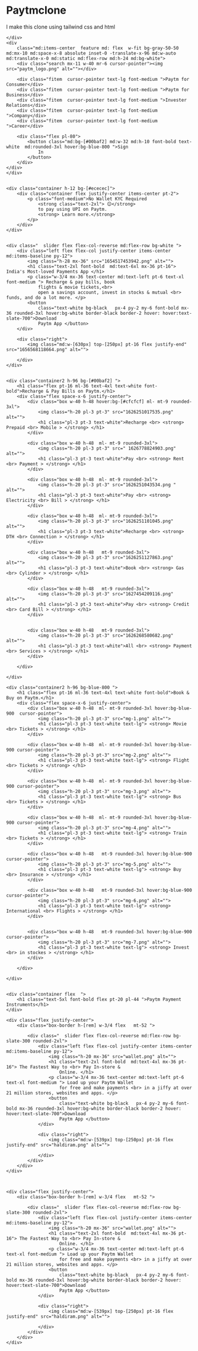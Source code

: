 # Paytmclone
I make this clone using tailwind css and html 
<!DOCTYPE html>
<html lang="en">

<head>
    <meta charset="UTF-8">
    <meta http-equiv="X-UA-Compatible" content="IE=edge">
    <meta name="viewport" content="width=device-width, initial-scale=1.0">
    <script src="https://cdn.tailwindcss.com"></script>
    <title>Paytm clone ,transfer your</title>
</head>

<body>
    <div class="container ">

    </div>
    <div
        class="md:items-center  feature md: flex  w-fit bg-gray-50-50 md:mx-10 md:space-x-8 absolute inset-0 -translate-x-96 md:w-auto  md:translate-x-0 md:static md:flex-row md:h-24 md:bg-white">
        <div class="search mx-11 w-40 mr-6 cursor-pointer"><img src="paytm_logo.png" alt=""></div>

        <div class="fitem  cursor-pointer text-lg font-medium ">Paytm for Consumer</div>
        <div class="fitem  cursor-pointer text-lg font-medium ">Paytm for Business</div>
        <div class="fitem  cursor-pointer text-lg font-medium ">Invester Relations</div>
        <div class="fitem  cursor-pointer text-lg font-medium ">Company</div>
        <div class="fitem  cursor-pointer text-lg font-medium ">Career</div>

        <div class="flex pl-80">
            <button class="md:bg-[#00baf2] md:w-32 md:h-10 font-bold text-white  md:rounded-3xl hover:bg-blue-800 ">Sign
                In
            </button>
        </div>
    </div>
    </div>


    <div class="container h-12 bg-[#ececec]">
        <div class="container flex justify-center items-center pt-2">
            <p class="font-medium">No Wallet KYC Required
                <strong class="text-2xl"> 😊</strong>
                to pay using UPI on Paytm.
                <strong> Learn more.</strong>
            </p>
        </div>
    </div>


    <div class="  slider flex flex-col-reverse md:flex-row bg-white ">
        <div class="left flex flex-col justify-center items-center md:items-baseline py-12">
            <img class="h-28 mx-36" src="1654517453942.png" alt="">
            <h1 class="text-2xl font-bold  md:text-6xl mx-36 pt-16"> India's Most-loved Payments App </h1>
            <p class="w-3/4 mx-36 text-center md:text-left pt-6 text-xl font-medium "> Recharge & pay bills, book
                flights & movie tickets,<br>
                open a savings account, invest in stocks & mutual <br> funds, and do a lot more. </p>
            <button
                class="text-white bg-black   px-4 py-2 my-6 font-bold mx-36 rounded-3xl hover:bg-white border-black border-2 hover: hover:text-slate-700">Download
                Paytm App </button>
        </div>

        <div class="right">
            <img class="md:w-[630px] top-[250px] pt-16 flex justify-end" src="1656568118664.png" alt="">

        </div>
    </div>


    <div class="container2 h-96 bg-[#00baf2] ">
        <h1 class="flex pt-16 ml-36 text-4xl text-white font-bold">Recharge & Pay Bills on Paytm.</h1>
        <div class="flex space-x-6 justify-center">
            <div class="box w-40 h-48 hover:bg-[#cfcfcf] ml- mt-9 rounded-3xl">
                <img class="h-20 pl-3 pt-3" src="1626251017535.png" alt="">
                <h1 class="pl-3 pt-3 text-white">Recharge <br> <strong> Prepaid <br> Mobile > </strong> </h1>
            </div>

            <div class="box w-40 h-48  ml- mt-9 rounded-3xl">
                <img class="h-20 pl-3 pt-3" src=" 1626778824903.png" alt="">
                <h1 class="pl-3 pt-3 text-white">Pay <br> <strong> Rent <br> Payment > </strong> </h1>
            </div>

            <div class="box w-40 h-48  ml- mt-9 rounded-3xl">
                <img class="h-20 pl-3 pt-3" src="1626251043534.png " alt="">
                <h1 class="pl-3 pt-3 text-white">Pay <br> <strong> Electricity <br> Bill > </strong> </h1>
            </div>

            <div class="box w-40 h-48  ml- mt-9 rounded-3xl">
                <img class="h-20 pl-3 pt-3" src="1626251101045.png" alt="">
                <h1 class="pl-3 pt-3 text-white">Recharge <br> <strong> DTH <br> Connection > </strong> </h1>
            </div>

            <div class="box w-40 h-48   mt-9 rounded-3xl">
                <img class="h-20 pl-3 pt-3" src="1626251127863.png" alt="">
                <h1 class="pl-3 pt-3 text-white">Book <br> <strong> Gas <br> Cylinder > </strong> </h1>
            </div>

            <div class="box w-40 h-48   mt-9 rounded-3xl">
                <img class="h-20 pl-3 pt-3" src="1627454209116.png" alt="">
                <h1 class="pl-3 pt-3 text-white">Pay <br> <strong> Credit <br> Card Bill > </strong> </h1>
            </div>


            <div class="box w-40 h-48   mt-9 rounded-3xl">
                <img class="h-20 pl-3 pt-3" src="1626268580682.png" alt="">
                <h1 class="pl-3 pt-3 text-white">All <br> <strong> Payment <br> Services > </strong> </h1>
            </div>

        </div>

    </div>

    <div class="container2 h-96 bg-blue-800 ">
        <h1 class="flex pt-16 ml-36 text-4xl text-white font-bold">Book & Buy on Paytm.</h1>
        <div class="flex space-x-6 justify-center">
            <div class="box w-40 h-48  ml- mt-9 rounded-3xl hover:bg-blue-900  cursor-pointer">
                <img class="h-20 pl-3 pt-3" src="mg-1.png" alt="">
                <h1 class="pl-3 pt-3 text-white text-lg"> <strong> Movie <br> Tickets > </strong> </h1>
            </div>

            <div class="box w-40 h-48  ml- mt-9 rounded-3xl hover:bg-blue-900 cursor-pointer">
                <img class="h-20 pl-3 pt-3" src="mg-2.png" alt="">
                <h1 class="pl-3 pt-3 text-white text-lg"> <strong> Flight <br> Tickets > </strong> </h1>
            </div>

            <div class="box w-40 h-48  ml- mt-9 rounded-3xl hover:bg-blue-900 cursor-pointer">
                <img class="h-20 pl-3 pt-3" src="mg-3.png" alt="">
                <h1 class="pl-3 pt-3 text-white text-lg"> <strong> Bus <br> Tickets > </strong> </h1>
            </div>

            <div class="box w-40 h-48  ml- mt-9 rounded-3xl hover:bg-blue-900 cursor-pointer">
                <img class="h-20 pl-3 pt-3" src="mg-4.png" alt="">
                <h1 class="pl-3 pt-3 text-white text-lg"> <strong> Train <br> Tickets > </strong> </h1>
            </div>

            <div class="box w-40 h-48   mt-9 rounded-3xl hover:bg-blue-900 cursor-pointer">
                <img class="h-20 pl-3 pt-3" src="mg-5.png" alt="">
                <h1 class="pl-3 pt-3 text-white text-lg"> <strong> Buy <br> Insurance > </strong> </h1>
            </div>

            <div class="box w-40 h-48   mt-9 rounded-3xl hover:bg-blue-900 cursor-pointer">
                <img class="h-20 pl-3 pt-3" src="mg-6.png" alt="">
                <h1 class="pl-3 pt-3 text-white text-lg"> <strong> International <br> Flights > </strong> </h1>
            </div>


            <div class="box w-40 h-48   mt-9 rounded-3xl hover:bg-blue-900 cursor-pointer">
                <img class="h-20 pl-3 pt-3" src="mg-7.png" alt="">
                <h1 class="pl-3 pt-3 text-white text-lg"> <strong> Invest <br> in stockes > </strong> </h1>
            </div>

        </div>

    </div>


    <div class="container flex  ">
        <h1 class="text-5xl font-bold flex pt-20 pl-44 ">Paytm Payment Instruments</h1>
    </div>

    <div class="flex justify-center">
        <div class="box-border h-[rem] w-3/4 flex   mt-52 ">

            <div class="  slider flex flex-col-reverse md:flex-row bg-slate-300 rounded-2xl">
                <div class="left flex flex-col justify-center items-center md:items-baseline py-12">
                    <img class="h-20 mx-36" src="wallet.png" alt="">
                    <h1 class="text-2xl font-bold  md:text-4xl mx-36 pt-16"> The Fastest Way to <br> Pay In-store &
                        Online. </h1>
                    <p class="w-3/4 mx-36 text-center md:text-left pt-6 text-xl font-medium "> Load up your Paytm Wallet
                        for free and make payments <br> in a jiffy at over 21 million stores, websites and apps. </p>
                    <button
                        class="text-white bg-black   px-4 py-2 my-6 font-bold mx-36 rounded-3xl hover:bg-white border-black border-2 hover: hover:text-slate-700">Download
                        Paytm App </button>
                </div>

                <div class="right">
                    <img class="md:w-[539px] top-[250px] pt-16 flex justify-end" src="haldiram.png" alt="">

                </div>
            </div>
        </div>
    </div>



    <div class="flex justify-center">
        <div class="box-border h-[rem] w-3/4 flex   mt-52 ">

            <div class="  slider flex flex-col-reverse md:flex-row bg-slate-300 rounded-2xl">
                <div class="left flex flex-col justify-center items-center md:items-baseline py-12">
                    <img class="h-20 mx-36" src="wallet.png" alt="">
                    <h1 class="text-2xl font-bold  md:text-4xl mx-36 pt-16"> The Fastest Way to <br> Pay In-store &
                        Online. </h1>
                    <p class="w-3/4 mx-36 text-center md:text-left pt-6 text-xl font-medium "> Load up your Paytm Wallet
                        for free and make payments <br> in a jiffy at over 21 million stores, websites and apps. </p>
                    <button
                        class="text-white bg-black   px-4 py-2 my-6 font-bold mx-36 rounded-3xl hover:bg-white border-black border-2 hover: hover:text-slate-700">Download
                        Paytm App </button>
                </div>

                <div class="right">
                    <img class="md:w-[539px] top-[250px] pt-16 flex justify-end" src="haldiram.png" alt="">

                </div>
            </div>
        </div>
    </div>
</body>

</html>
